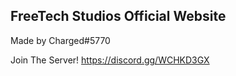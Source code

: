 FreeTech Studios Official Website
--
Made by Charged#5770

Join The Server!
https://discord.gg/WCHKD3GX
